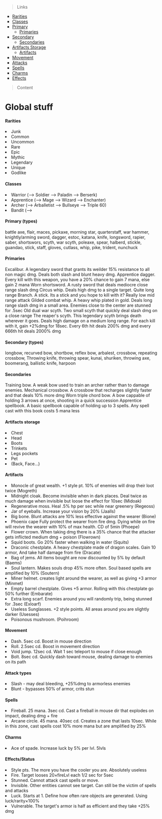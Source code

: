 <style>
  red {color:red;}
  blue {color:blue;}
</style>






> Links
<ul style="list-style-type:square;">
  <li><a href="#rarities">Rarities</a>
  <li><a href="#classes">Classes</a>
  <li><a href="#primary">Primary</a>
  <ul><li><a href="#primaries">Primaries</a></ul>
  <li><a href="#secondary">Secondary</a>
  <ul><li><a href="#secondaries">Secondaries</a></ul>
  <li><a href="#artifacts_storage">Artifacts Storage</a>
  <ul><li><a href="#artifacts">Artifacts</a></ul>
  <li><a href="#movement">Movement</a>
  <li><a href="#attacks">Attacks</a>
  <li><a href="#spells">Spells</a>
  <li><a href="#charms">Charms</a>
  <li><a href="#effects">Effects</a>
</ul>

> Content
<h1>Global stuff</h1>

<div id="rarities"><h4>Rarities</h4></div>
<li>Junk
<li>Common
<li>Uncommon
<li>Rare
<li>Epic
<li>Mythic
<li>Legendary
<li>Unique
<li>Godlike

<div id="classes"><h4>Classes</h4></div>
<li>Warrior (--> Soldier --> Paladin --> Berserk)
<li>Apprentice (--> Mage --> Wizard --> Enchanter)
<li>Archer (--> Arballetist --> Bullseye --> Triple 60)
<li>Bandit (--> 

<div id="primary"><h4>Primary (types)</h4></div>
battle axe, flair, maces, pickaxe, morning star, quarterstaff, war hammer, knightly/arming sword, dagger, 
estoc, katana, knife, longsword, rapier, saber, shortswors, scyth, war scyth, poleaxe, spear, halberd, stickle, guandao, 
stick, staff, gloves, cutlass, whip, pike, trident, nunchuck

<div id="primaries"><h4>Primaries</h4></div>
Excalibur. A legendary sword that grants its weilder 15% resistance to all non magic dmg. Deals both slash and blunt heavy dmg.
Apprentice dagger. Every kill with this weapon, you have a 20% chance to gain 7 mana, else gain 2 mana
Worn shortsword. A rusty sword that deals mediocre close range slash dmg
Circus whip. Deals high dmg to a single target. Quite long range
Branch. A stick. Its a stick and you hope to kill with it? Really low mid range attack
Gilded combat whip. A heavy whip plated in gold. Deals long range slash dmg in a small area. Enemies close to the center are stunned for .5sec
Old dual war scyth. Two small scyth that quickly deal slash dmg on a close range
The reaper's scyth. This legendary scyth brings death wherever it goes. Deals high damage on a medium long range. For each kill with it, gain +2%dmg for 18sec. Every 6th hit deals 200% dmg and every 666th hit deals 2000% dmg

<div id="secondary"><h4>Secondary (types)</h4></div>
longbow, recurved bow, shortbow, reflex bow, arbalest, crossbow, repeating crossbow,
Throwing knife, throwing spear, kunai, shuriken, throwing axe, boomerang, ballistic knife, harpoon

<div id="secondaries"><h4>Secondaries</h4></div>
Training bow. A weak bow used to train an archer rather than to damage enemies.
Mechanical crossbow. A crossbow that recharges slightly faster and that deals 10% more dmg
Worn triple chord bow. A bow cappable of holding 3 arrows at once, shooting in a quick succession
Apprentice spellbook. A basic spellbook capable of holding up to 3 spells. Any spell cast with this book costs 5 mana less

<div id="artifacts_storage"><h4>Artifacts storage</h4></div>
<li>Chest
<li>Head
<li>Boots
<li>Trinkets
<li>Legs pockets 
<li>Pet
<li>(Back, Face...)

<div id="artifacts"><h4>Artifacts</h4></div>
<li>Monocle of great wealth. +1 style pt. 10% of enemies will drop their loot twice  (Mogreth)
<li>Midnight cloak. Become invisible when in dark places. Deal twice as much damage when invisible but loose the effect for 10sec (Midoak)
<li>Regenerative moss. Heal .5% hp per sec while near greenery (Regeoss)
<li>Jar of eyeballs. Increase your vision by 20% (Jaalls)
<li>Big bone. Blunt attacks are 10% less effective against the wearer (Bione)
<li>Phoenix cape Fully protect the wearer from fire dmg. Dying while on fire will revive the wearer with 10% of max health. CD of 5min (Phoepe)
<li>Flower crown. When taking dmg there is a 35% chance that the attacker gets inflicted medium dmg + poison (Flowrown)
<li>Squid boots. Go 20% faster when walking in water (Squits)
<li>Draconic chestplate. A heavy chestplate made of dragon scales. Gain 10 armor, And take half damage from fire (Dracate)
<li>Bag of jems. All items bought are now discounted by 5% by default (Baems)
<li>Soul lantern. Makes souls drop 45% more often. Soul based spells are amplified by 10% (Soutern)
<li>Miner helmet. creates light around the wearer, as well as giving +3 armor (Minmet)
<li>Empty barrel chestplate. Gives +5 armor. Rolling with this chestplate go 50% further (Embarate)
<li>Extra long scarf. Enemies around you will randomly trip, being stunned for .3sec (Exloarf)
<li>Useless Sunglasses. +2 style points. All areas around you are slightly darker (Usesses)
<li>Poisonous mushroom. (Poihroom)

<div id="movement"><h4>Movement</h4></div>
<li>Dash. 5sec cd. Boost in mouse direction
<li>Roll. 2.5sec cd. Boost in movement direction
<li>Void jump. 12sec cd. Wait 1 sec teleport to mouse if close enough
<li>Bolt. 8sec cd. Quickly dash toward mouse, dealing damage to enemies on its path

<div id="attacks"><h4>Attack types</h4></div>
<li>Slash - may deal bleeding, +25%dmg to armorless enemies
<li>Blunt - bypasses 50% of armor, crits stun

<div id="spells"><h4>Spells</h4></div>
<li>Fireball. 25 mana. 3sec cd. Cast a fireball in mouse dir that explodes on impact, dealing dmg + fire
<li>Arcane circle. 45 mana. 40sec cd. Creates a zone that lasts 10sec. While in this zone, cast spells cost 10% more mana but are amplified by 25%

<div id="charms"><h4>Charms</h4></div>
<li>Ace of spade. Increase luck by 5% per lvl. 5lvls

<div id="effects"><h4>Effects/Status</h4></div>
<li>Style pts. The more you have the cooler you are. Absolutely useless
<li>Fire. Target looses 20×fireLvl each 1/2 sec for 5sec
<li>Stunned. Cannot attack cast spells or move.
<li>Invisible. Other entities cannot see target. Can still be the victim of spells and attacks
<li>Luck. Starts at 1.  Define how often rare objects are generated. Using luck/rarity×100%
<li>Vulnerable. The target's armor is half as efficient and they take +25% dmg
